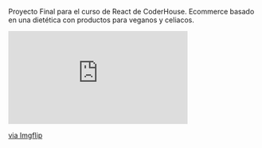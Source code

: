 Proyecto Final para el curso de React de CoderHouse.
Ecommerce basado en una  dietética con productos para veganos y celiacos.

<div style="width:360px;max-width:100%;"><div style="height:0;padding-bottom:51.94%;position:relative;"><iframe width="360" height="187" style="position:absolute;top:0;left:0;width:100%;height:100%;" frameBorder="0" src="https://imgflip.com/embed/5hm603"></iframe></div><p><a href="https://imgflip.com/gif/5hm603">via Imgflip</a></p></div>

